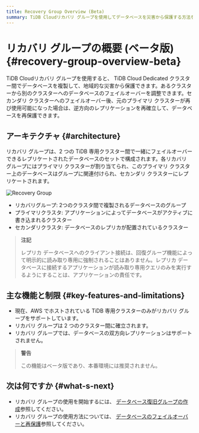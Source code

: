 ```yaml
---
title: Recovery Group Overview (Beta)
summary: TiDB Cloudリカバリ グループを使用してデータベースを災害から保護する方法を学びます。
---
```


# リカバリ グループの概要 (ベータ版) {#recovery-group-overview-beta}

TiDB Cloudリカバリ グループを使用すると、 TiDB Cloud Dedicated クラスター間でデータベースを複製して、地域的な災害から保護できます。あるクラスターから別のクラスターへのデータベースのフェイルオーバーを調整できます。セカンダリ クラスターへのフェイルオーバー後、元のプライマリ クラスターが再び使用可能になった場合は、逆方向のレプリケーションを再確立して、データベースを再保護できます。

## アーキテクチャ {#architecture}

リカバリ グループは、2 つの TiDB 専用クラスター間で一緒にフェイルオーバーできるレプリケートされたデータベースのセットで構成されます。各リカバリ グループにはプライマリ クラスターが割り当てられ、このプライマリ クラスター上のデータベースはグループに関連付けられ、セカンダリ クラスターにレプリケートされます。

![Recovery Group](https://download.pingcap.com/images/docs/tidb-cloud/recovery-group/recovery-group-overview.png)

-   リカバリグループ: 2つのクラスタ間で複製されるデータベースのグループ
-   プライマリクラスタ: アプリケーションによってデータベースがアクティブに書き込まれるクラスター
-   セカンダリクラスタ: データベースのレプリカが配置されているクラスター

> **注記**
>
> レプリカ データベースへのクライアント接続は、回復グループ機能によって明示的に読み取り専用に強制されることはありません。レプリカ データベースに接続するアプリケーションが読み取り専用クエリのみを実行するようにすることは、アプリケーションの責任です。

## 主な機能と制限 {#key-features-and-limitations}

-   現在、AWS でホストされている TiDB 専用クラスターのみがリカバリ グループをサポートしています。
-   リカバリ グループは 2 つのクラスター間に確立されます。
-   リカバリ グループでは、データベースの双方向レプリケーションはサポートされません。

> **警告**
>
> この機能はベータ版であり、本番環境には推奨されません。

## 次は何ですか {#what-s-next}

-   リカバリ グループの使用を開始するには、 [データベース復旧グループの作成](/tidb-cloud/recovery-group-get-started.md)参照してください。
-   リカバリ グループの使用方法については、 [データベースのフェイルオーバーと再保護](/tidb-cloud/recovery-group-failover.md)参照してください。
